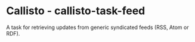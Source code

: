 Callisto - callisto-task-feed
=============================

A task for retrieving updates from generic syndicated feeds (RSS, Atom or RDF).
